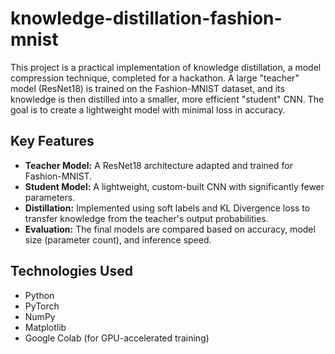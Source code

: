 # knowledge-distillation-fashion-mnist
This project is a practical implementation of knowledge distillation, a model compression technique, completed for a hackathon. A large "teacher" model (ResNet18) is trained on the Fashion-MNIST dataset, and its knowledge is then distilled into a smaller, more efficient "student" CNN. The goal is to create a lightweight model with minimal loss in accuracy.

## Key Features
- **Teacher Model:** A ResNet18 architecture adapted and trained for Fashion-MNIST.
- **Student Model:** A lightweight, custom-built CNN with significantly fewer parameters.
- **Distillation:** Implemented using soft labels and KL Divergence loss to transfer knowledge from the teacher's output probabilities.
- **Evaluation:** The final models are compared based on accuracy, model size (parameter count), and inference speed.


## Technologies Used
- Python
- PyTorch
- NumPy
- Matplotlib
- Google Colab (for GPU-accelerated training)
